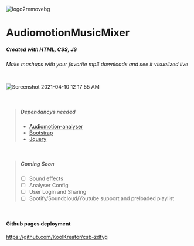 ![logo2removebg](https://user-images.githubusercontent.com/79553405/114258874-c8a06b80-9997-11eb-8874-20c826589753.png)
# AudiomotionMusicMixer
##### Created with HTML, CSS, JS
*Make mashups with your favorite mp3 downloads and see it visualized live*

<br>

![Screenshot 2021-04-10 12 17 55 AM](https://user-images.githubusercontent.com/79553405/114258880-d5bd5a80-9997-11eb-9067-cb653ca36d23.png)

<br>

>##### ***Dependancys needed***
>- [Audiomotion-analyser](https://audiomotion.dev/)
>- [Bootstrap](https://getbootstrap.com/)
>- [Jquery](https://api.jquery.com/)

<br>

>##### ***Coming Soon***
>- [ ] Sound effects
>- [ ] Analyser Config
>- [ ] User Login and Sharing
>- [ ] Spotify/Soundcloud/Youtube support and preloaded playlist 

<br>

#### Github pages deployment
https://github.com/KoolKreator/csb-zdfyg
